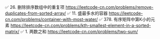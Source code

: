 ✅ 26. 删除排序数组中的重复项   https://leetcode-cn.com/problems/remove-duplicates-from-sorted-array/
✅ 11. 盛最多水的容器   https://leetcode-cn.com/problems/container-with-most-water/
✅ 378. 有序矩阵中第K小的元素  https://leetcode-cn.com/problems/kth-smallest-element-in-a-sorted-matrix/
✅ 1. 两数之和 https://leetcode-cn.com/problems/two-sum/